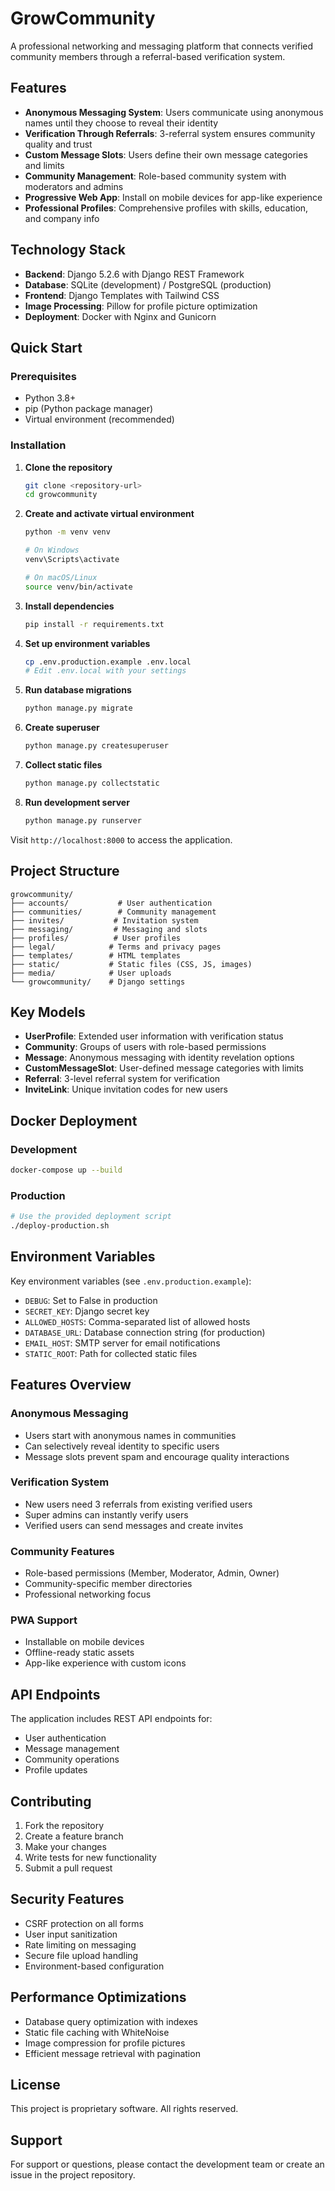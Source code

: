 # GrowCommunity

A professional networking and messaging platform that connects verified community members through a referral-based verification system.

## Features

- **Anonymous Messaging System**: Users communicate using anonymous names until they choose to reveal their identity
- **Verification Through Referrals**: 3-referral system ensures community quality and trust
- **Custom Message Slots**: Users define their own message categories and limits
- **Community Management**: Role-based community system with moderators and admins
- **Progressive Web App**: Install on mobile devices for app-like experience
- **Professional Profiles**: Comprehensive profiles with skills, education, and company info

## Technology Stack

- **Backend**: Django 5.2.6 with Django REST Framework
- **Database**: SQLite (development) / PostgreSQL (production)
- **Frontend**: Django Templates with Tailwind CSS
- **Image Processing**: Pillow for profile picture optimization
- **Deployment**: Docker with Nginx and Gunicorn

## Quick Start

### Prerequisites

- Python 3.8+
- pip (Python package manager)
- Virtual environment (recommended)

### Installation

1. **Clone the repository**
   ```bash
   git clone <repository-url>
   cd growcommunity
   ```

2. **Create and activate virtual environment**
   ```bash
   python -m venv venv
   
   # On Windows
   venv\Scripts\activate
   
   # On macOS/Linux
   source venv/bin/activate
   ```

3. **Install dependencies**
   ```bash
   pip install -r requirements.txt
   ```

4. **Set up environment variables**
   ```bash
   cp .env.production.example .env.local
   # Edit .env.local with your settings
   ```

5. **Run database migrations**
   ```bash
   python manage.py migrate
   ```

6. **Create superuser**
   ```bash
   python manage.py createsuperuser
   ```

7. **Collect static files**
   ```bash
   python manage.py collectstatic
   ```

8. **Run development server**
   ```bash
   python manage.py runserver
   ```

Visit `http://localhost:8000` to access the application.

## Project Structure

```
growcommunity/
├── accounts/           # User authentication
├── communities/        # Community management
├── invites/           # Invitation system
├── messaging/         # Messaging and slots
├── profiles/          # User profiles
├── legal/            # Terms and privacy pages
├── templates/        # HTML templates
├── static/           # Static files (CSS, JS, images)
├── media/            # User uploads
└── growcommunity/    # Django settings
```

## Key Models

- **UserProfile**: Extended user information with verification status
- **Community**: Groups of users with role-based permissions
- **Message**: Anonymous messaging with identity revelation options
- **CustomMessageSlot**: User-defined message categories with limits
- **Referral**: 3-level referral system for verification
- **InviteLink**: Unique invitation codes for new users

## Docker Deployment

### Development
```bash
docker-compose up --build
```

### Production
```bash
# Use the provided deployment script
./deploy-production.sh
```

## Environment Variables

Key environment variables (see `.env.production.example`):

- `DEBUG`: Set to False in production
- `SECRET_KEY`: Django secret key
- `ALLOWED_HOSTS`: Comma-separated list of allowed hosts
- `DATABASE_URL`: Database connection string (for production)
- `EMAIL_HOST`: SMTP server for email notifications
- `STATIC_ROOT`: Path for collected static files

## Features Overview

### Anonymous Messaging
- Users start with anonymous names in communities
- Can selectively reveal identity to specific users
- Message slots prevent spam and encourage quality interactions

### Verification System
- New users need 3 referrals from existing verified users
- Super admins can instantly verify users
- Verified users can send messages and create invites

### Community Features
- Role-based permissions (Member, Moderator, Admin, Owner)
- Community-specific member directories
- Professional networking focus

### PWA Support
- Installable on mobile devices
- Offline-ready static assets
- App-like experience with custom icons

## API Endpoints

The application includes REST API endpoints for:
- User authentication
- Message management  
- Community operations
- Profile updates

## Contributing

1. Fork the repository
2. Create a feature branch
3. Make your changes
4. Write tests for new functionality
5. Submit a pull request

## Security Features

- CSRF protection on all forms
- User input sanitization
- Rate limiting on messaging
- Secure file upload handling
- Environment-based configuration

## Performance Optimizations

- Database query optimization with indexes
- Static file caching with WhiteNoise
- Image compression for profile pictures
- Efficient message retrieval with pagination

## License

This project is proprietary software. All rights reserved.

## Support

For support or questions, please contact the development team or create an issue in the project repository.